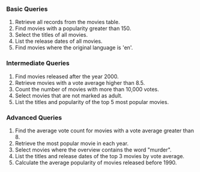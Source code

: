 ### Basic Queries

1. Retrieve all records from the movies table.
2. Find movies with a popularity greater than 150.
3. Select the titles of all movies.
4. List the release dates of all movies.
5. Find movies where the original language is 'en'.

### Intermediate Queries

1. Find movies released after the year 2000.
2. Retrieve movies with a vote average higher than 8.5.
3. Count the number of movies with more than 10,000 votes.
4. Select movies that are not marked as adult.
5. List the titles and popularity of the top 5 most popular movies.

### Advanced Queries

1. Find the average vote count for movies with a vote average greater than 8.
2. Retrieve the most popular movie in each year.
3. Select movies where the overview contains the word "murder".
4. List the titles and release dates of the top 3 movies by vote average.
5. Calculate the average popularity of movies released before 1990.